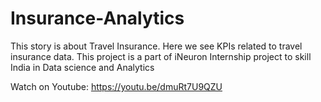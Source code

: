 # Insurance-Analytics

This story is about Travel Insurance.
Here we see KPIs related to travel insurance data. 
This project is a part of iNeuron Internship project to skill India in Data science and Analytics

Watch on Youtube: https://youtu.be/dmuRt7U9QZU
